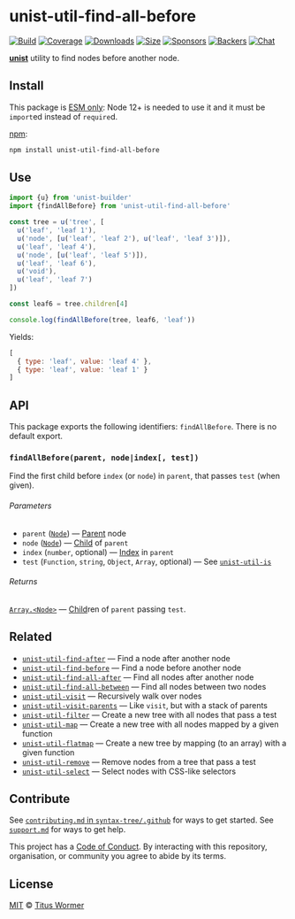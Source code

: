 # unist-util-find-all-before

[![Build][build-badge]][build]
[![Coverage][coverage-badge]][coverage]
[![Downloads][downloads-badge]][downloads]
[![Size][size-badge]][size]
[![Sponsors][sponsors-badge]][collective]
[![Backers][backers-badge]][collective]
[![Chat][chat-badge]][chat]

[**unist**][unist] utility to find nodes before another node.

## Install

This package is [ESM only](https://gist.github.com/sindresorhus/a39789f98801d908bbc7ff3ecc99d99c):
Node 12+ is needed to use it and it must be `import`ed instead of `require`d.

[npm][]:

```sh
npm install unist-util-find-all-before
```

## Use

```js
import {u} from 'unist-builder'
import {findAllBefore} from 'unist-util-find-all-before'

const tree = u('tree', [
  u('leaf', 'leaf 1'),
  u('node', [u('leaf', 'leaf 2'), u('leaf', 'leaf 3')]),
  u('leaf', 'leaf 4'),
  u('node', [u('leaf', 'leaf 5')]),
  u('leaf', 'leaf 6'),
  u('void'),
  u('leaf', 'leaf 7')
])

const leaf6 = tree.children[4]

console.log(findAllBefore(tree, leaf6, 'leaf'))
```

Yields:

```js
[
  { type: 'leaf', value: 'leaf 4' },
  { type: 'leaf', value: 'leaf 1' }
]
```

## API

This package exports the following identifiers: `findAllBefore`.
There is no default export.

### `findAllBefore(parent, node|index[, test])`

Find the first child before `index` (or `node`) in `parent`, that passes `test`
(when given).

###### Parameters

*   `parent` ([`Node`][node]) — [Parent][] node
*   `node` ([`Node`][node]) — [Child][] of `parent`
*   `index` (`number`, optional) — [Index][] in `parent`
*   `test` (`Function`, `string`, `Object`, `Array`, optional)
    — See [`unist-util-is`][is]

###### Returns

[`Array.<Node>`][node] — [Child][]ren of `parent` passing `test`.

## Related

*   [`unist-util-find-after`](https://github.com/syntax-tree/unist-util-find-after)
    — Find a node after another node
*   [`unist-util-find-before`](https://github.com/syntax-tree/unist-util-find-before)
    — Find a node before another node
*   [`unist-util-find-all-after`](https://github.com/syntax-tree/unist-util-find-all-after)
    — Find all nodes after another node
*   [`unist-util-find-all-between`](https://github.com/mrzmmr/unist-util-find-all-between)
    — Find all nodes between two nodes
*   [`unist-util-visit`](https://github.com/syntax-tree/unist-util-visit)
    — Recursively walk over nodes
*   [`unist-util-visit-parents`](https://github.com/syntax-tree/unist-util-visit-parents)
    — Like `visit`, but with a stack of parents
*   [`unist-util-filter`](https://github.com/syntax-tree/unist-util-filter)
    — Create a new tree with all nodes that pass a test
*   [`unist-util-map`](https://github.com/syntax-tree/unist-util-map)
    — Create a new tree with all nodes mapped by a given function
*   [`unist-util-flatmap`](https://gitlab.com/staltz/unist-util-flatmap)
    — Create a new tree by mapping (to an array) with a given function
*   [`unist-util-remove`](https://github.com/syntax-tree/unist-util-remove)
    — Remove nodes from a tree that pass a test
*   [`unist-util-select`](https://github.com/syntax-tree/unist-util-select)
    — Select nodes with CSS-like selectors

## Contribute

See [`contributing.md` in `syntax-tree/.github`][contributing] for ways to get
started.
See [`support.md`][support] for ways to get help.

This project has a [Code of Conduct][coc].
By interacting with this repository, organisation, or community you agree to
abide by its terms.

## License

[MIT][license] © [Titus Wormer][author]

<!-- Definitions -->

[build-badge]: https://github.com/syntax-tree/unist-util-find-all-before/workflows/main/badge.svg

[build]: https://github.com/syntax-tree/unist-util-find-all-before/actions

[coverage-badge]: https://img.shields.io/codecov/c/github/syntax-tree/unist-util-find-all-before.svg

[coverage]: https://codecov.io/github/syntax-tree/unist-util-find-all-before

[downloads-badge]: https://img.shields.io/npm/dm/unist-util-find-all-before.svg

[downloads]: https://www.npmjs.com/package/unist-util-find-all-before

[size-badge]: https://img.shields.io/bundlephobia/minzip/unist-util-find-all-before.svg

[size]: https://bundlephobia.com/result?p=unist-util-find-all-before

[sponsors-badge]: https://opencollective.com/unified/sponsors/badge.svg

[backers-badge]: https://opencollective.com/unified/backers/badge.svg

[collective]: https://opencollective.com/unified

[chat-badge]: https://img.shields.io/badge/chat-discussions-success.svg

[chat]: https://github.com/syntax-tree/unist/discussions

[npm]: https://docs.npmjs.com/cli/install

[license]: license

[author]: https://wooorm.com

[contributing]: https://github.com/syntax-tree/.github/blob/HEAD/contributing.md

[support]: https://github.com/syntax-tree/.github/blob/HEAD/support.md

[coc]: https://github.com/syntax-tree/.github/blob/HEAD/code-of-conduct.md

[unist]: https://github.com/syntax-tree/unist

[node]: https://github.com/syntax-tree/unist#node

[parent]: https://github.com/syntax-tree/unist#parent-1

[child]: https://github.com/syntax-tree/unist#child

[index]: https://github.com/syntax-tree/unist#index

[is]: https://github.com/syntax-tree/unist-util-is
